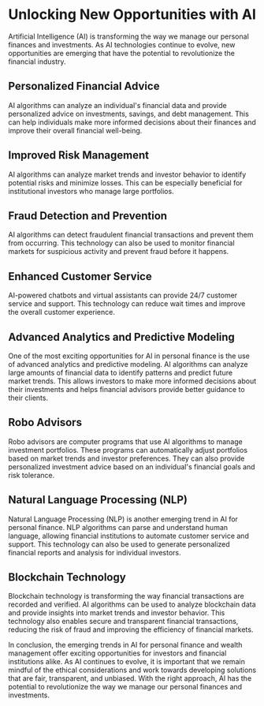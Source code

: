 Unlocking New Opportunities with AI
==============================================================================================================

Artificial Intelligence (AI) is transforming the way we manage our personal finances and investments. As AI technologies continue to evolve, new opportunities are emerging that have the potential to revolutionize the financial industry.

Personalized Financial Advice
-----------------------------

AI algorithms can analyze an individual's financial data and provide personalized advice on investments, savings, and debt management. This can help individuals make more informed decisions about their finances and improve their overall financial well-being.

Improved Risk Management
------------------------

AI algorithms can analyze market trends and investor behavior to identify potential risks and minimize losses. This can be especially beneficial for institutional investors who manage large portfolios.

Fraud Detection and Prevention
------------------------------

AI algorithms can detect fraudulent financial transactions and prevent them from occurring. This technology can also be used to monitor financial markets for suspicious activity and prevent fraud before it happens.

Enhanced Customer Service
-------------------------

AI-powered chatbots and virtual assistants can provide 24/7 customer service and support. This technology can reduce wait times and improve the overall customer experience.

Advanced Analytics and Predictive Modeling
------------------------------------------

One of the most exciting opportunities for AI in personal finance is the use of advanced analytics and predictive modeling. AI algorithms can analyze large amounts of financial data to identify patterns and predict future market trends. This allows investors to make more informed decisions about their investments and helps financial advisors provide better guidance to their clients.

Robo Advisors
-------------

Robo advisors are computer programs that use AI algorithms to manage investment portfolios. These programs can automatically adjust portfolios based on market trends and investor preferences. They can also provide personalized investment advice based on an individual's financial goals and risk tolerance.

Natural Language Processing (NLP)
---------------------------------

Natural Language Processing (NLP) is another emerging trend in AI for personal finance. NLP algorithms can parse and understand human language, allowing financial institutions to automate customer service and support. This technology can also be used to generate personalized financial reports and analysis for individual investors.

Blockchain Technology
---------------------

Blockchain technology is transforming the way financial transactions are recorded and verified. AI algorithms can be used to analyze blockchain data and provide insights into market trends and investor behavior. This technology also enables secure and transparent financial transactions, reducing the risk of fraud and improving the efficiency of financial markets.

In conclusion, the emerging trends in AI for personal finance and wealth management offer exciting opportunities for investors and financial institutions alike. As AI continues to evolve, it is important that we remain mindful of the ethical considerations and work towards developing solutions that are fair, transparent, and unbiased. With the right approach, AI has the potential to revolutionize the way we manage our personal finances and investments.


